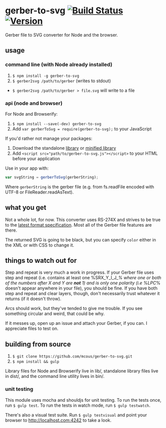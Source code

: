# gerber-to-svg [![Build Status](http://img.shields.io/travis/mcous/gerber-to-svg.svg?style=flat)](https://travis-ci.org/mcous/gerber-to-svg) [![Version](http://img.shields.io/npm/v/gerber-to-svg.svg?style=flat)](https://www.npmjs.org/package/gerber-to-svg)
Gerber file to SVG converter for Node and the browser.

## usage
### command line (with Node already installed)
1. `$ npm install -g gerber-to-svg`
2. `$ gerber2svg /path/to/gerber` (writes to stdout)
  * `$ gerber2svg /path/to/gerber > file.svg` will write to a file

### api (node and browser)

For Node and Browserify:

1. `$ npm install --save(-dev) gerber-to-svg`
2. Add `var gerberToSvg = require(gerber-to-svg);` to your JavaScript

If you'd rather not manage your packages:

1. Download the standalone [library](https://github.com/mcous/gerber-to-svg/releases/download/v0.0.10-alpha/gerber-to-svg.js) or [minified library](https://github.com/mcous/gerber-to-svg/releases/download/v0.0.10-alpha/gerber-to-svg.min.js)
2. Add `<script src="path/to/gerber-to-svg.js"></script>` to your HTML before your application

Use in your app with:
``` javascript
var svgString = gerberToSvg(gerberString);
```
Where `gerberString` is the gerber file (e.g. from fs.readFile encoded with UTF-8 or FileReader.readAsText).

## what you get
Not a whole lot, for now. This converter uses RS-274X and strives to be true to the [latest format specification](http://www.ucamco.com/files/downloads/file/81/the_gerber_file_format_specification.pdf?d69271f6602e26ab2474ad625fe40c97). Most all of the Gerber file features are there.

The returned SVG is going to be black, but you can specify `color` either in the XML or with CSS to change it.

## things to watch out for
Step and repeat is very much a work in progress. If your Gerber file uses step and repeat (i.e. contains at least one %SRX_Y_I_J_*% where one or both of the numbers after X and Y are **not** 1) and is only one polarity (i.e %LPC*% doesn't appear anywhere in your file), you should be fine. If you have both step and repeat and clear layers, though, don't necessarily trust whatever it returns (if it doesn't throw).

Arcs should work, but they've tended to give me trouble. If you see something circular and weird, that could be why.

If it messes up, open up an issue and attach your Gerber, if you can. I appreciate files to test on.

## building from source

1. `$ git clone https://github.com/mcous/gerber-to-svg.git`
2. `$ npm install && gulp`

Library files for Node and Browserify live in lib/, standalone library files live in dist/, and the command line utility lives in bin/.

### unit testing
This module uses mocha and shouldjs for unit testing. To run the tests once, run `$ gulp test`. To run the tests in watch mode, run `$ gulp testwatch`.

There's also a visual test suite. Run `$ gulp testvisual` and point your browser to http://localhost.com:4242 to take a look.
